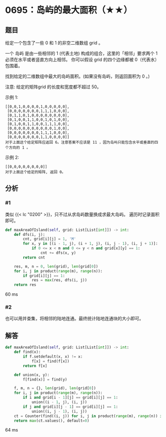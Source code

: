# 0695：岛屿的最大面积（★★）


## 题目

给定一个包含了一些 0 和 1 的非空二维数组 grid 。

一个 岛屿 是由一些相邻的 1 (代表土地) 构成的组合，这里的「相邻」要求两个 1 必须在水平或者竖直方向上相邻。
你可以假设 grid 的四个边缘都被 0（代表水）包围着。

找到给定的二维数组中最大的岛屿面积。(如果没有岛屿，则返回面积为 0 。)

注意: 给定的矩阵grid 的长度和宽度都不超过 50。

 
示例 1:
    
    [[0,0,1,0,0,0,0,1,0,0,0,0,0],
     [0,0,0,0,0,0,0,1,1,1,0,0,0],
     [0,1,1,0,1,0,0,0,0,0,0,0,0],
     [0,1,0,0,1,1,0,0,1,0,1,0,0],
     [0,1,0,0,1,1,0,0,1,1,1,0,0],
     [0,0,0,0,0,0,0,0,0,0,1,0,0],
     [0,0,0,0,0,0,0,1,1,1,0,0,0],
     [0,0,0,0,0,0,0,1,1,0,0,0,0]]
    对于上面这个给定矩阵应返回 6。注意答案不应该是 11 ，因为岛屿只能包含水平或垂直的四个方向的 1 。

示例 2:

    [[0,0,0,0,0,0,0,0]]
    对于上面这个给定的矩阵, 返回 0。

 
## 分析

### #1

类似 {{< lc "0200" >}}，只不过从求岛屿数量换成求最大岛屿。
遍历时记录面积即可。

```python
def maxAreaOfIsland(self, grid: List[List[int]]) -> int:
    def dfs(i, j):
        cnt, grid[i][j] = 1, 'M'
        for x, y in [(i - 1, j), (i + 1, j), (i, j - 1), (i, j + 1)]:
            if 0 <= x < m and 0 <= y < n and grid[x][y] == 1:
                cnt += dfs(x, y)
        return cnt

    res, m, n = 0, len(grid), len(grid[0])
    for i, j in product(range(m), range(n)):
        if grid[i][j] == 1:
            res = max(res, dfs(i, j))
    return res
```
60 ms

### #2

也可以用并查集，将相邻的陆地连通。最终统计陆地连通块的大小即可。

## 解答

```python
def maxAreaOfIsland(self, grid: List[List[int]]) -> int:
    def find(x):
        if f.setdefault(x, x) != x:
            f[x] = find(f[x])
        return f[x]

    def union(x, y):
        f[find(x)] = find(y)

    f, m, n = {}, len(grid), len(grid[0])
    for i, j in product(range(m), range(n)):
        if i and grid[i - 1][j] == grid[i][j] == 1:
            union((i - 1, j), (i, j))
        if j and grid[i][j - 1] == grid[i][j] == 1:
            union((i, j - 1), (i, j))
    ct = Counter(find((i, j)) for i, j in product(range(m), range(n)) if grid[i][j] == 1)
    return max(ct.values(), default=0)
```
64 ms

